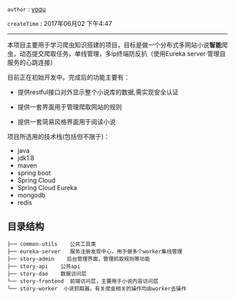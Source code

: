# 

`author` : [yoqu](http://www.yoqu.org)

`createTime` : 2017年06月02 下午4:47


---

本项目主要用于学习爬虫知识搭建的项目，目标是做一个分布式多网站小说**智能**爬虫，动态提交爬取任务，单线管理，多ip终端防反扒（使用Eureka server 管理自服务的心跳连接）

目前正在初始开发中。完成后的功能主要有：
* 提供restful接口对外显示整个小说库的数据,需实现安全认证

* 提供一套界面用于管理爬取网站的规则

* 提供一套简易风格界面用于阅读小说

项目所选用的技术栈(包括但不限于)：
* java
* jdk1.8
* maven
* spring boot
* Spring Cloud
* Spring Cloud Eureka
* mongodb
* redis

## 目录结构
```
├── common-utils    公共工具类
├── eureka-server   服务注册发现中心，用于做多个worker集线管理
├── story-admin    后台管理界面，管理抓取规则等功能
├── story-api    公共api
├── story-dao    数据访问层
└── story-frontend  前端访问层，主要用于小说内容访问层
└── story-worker  小说抓取器，有关爬虫相关的操作均由worker去操作
```